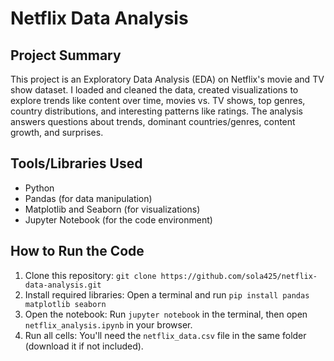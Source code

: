 # Netflix Data Analysis

## Project Summary
This project is an Exploratory Data Analysis (EDA) on Netflix's movie and TV show dataset. I loaded and cleaned the data, created visualizations to explore trends like content over time, movies vs. TV shows, top genres, country distributions, and interesting patterns like ratings. The analysis answers questions about trends, dominant countries/genres, content growth, and surprises.

## Tools/Libraries Used
- Python
- Pandas (for data manipulation)
- Matplotlib and Seaborn (for visualizations)
- Jupyter Notebook (for the code environment)

## How to Run the Code
1. Clone this repository: `git clone https://github.com/sola425/netflix-data-analysis.git`
2. Install required libraries: Open a terminal and run `pip install pandas matplotlib seaborn`
3. Open the notebook: Run `jupyter notebook` in the terminal, then open `netflix_analysis.ipynb` in your browser.
4. Run all cells: You'll need the `netflix_data.csv` file in the same folder (download it if not included).
